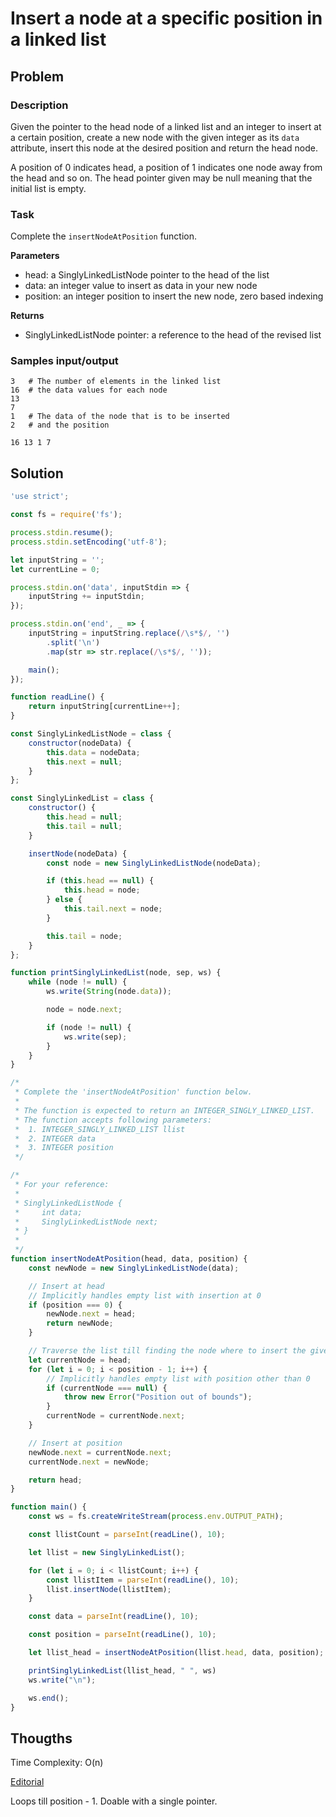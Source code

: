# Insert a node at a specific position in a linked list

## Problem

### Description

Given the pointer to the head node of a linked list and an integer to insert at a certain position, create a new node with the given integer as its `data` attribute, insert this node at the desired position and return the head node.

A position of 0 indicates head, a position of 1 indicates one node away from the head and so on. The head pointer given may be null meaning that the initial list is empty.

### Task

Complete the `insertNodeAtPosition` function.

**Parameters**

- head: a SinglyLinkedListNode pointer to the head of the list
- data: an integer value to insert as data in your new node
- position: an integer position to insert the new node, zero based indexing

**Returns**

- SinglyLinkedListNode pointer: a reference to the head of the revised list

### Samples input/output

```
3   # The number of elements in the linked list
16  # the data values for each node
13
7
1   # The data of the node that is to be inserted
2   # and the position
```
```
16 13 1 7
```

## Solution

```js
'use strict';

const fs = require('fs');

process.stdin.resume();
process.stdin.setEncoding('utf-8');

let inputString = '';
let currentLine = 0;

process.stdin.on('data', inputStdin => {
    inputString += inputStdin;
});

process.stdin.on('end', _ => {
    inputString = inputString.replace(/\s*$/, '')
        .split('\n')
        .map(str => str.replace(/\s*$/, ''));

    main();
});

function readLine() {
    return inputString[currentLine++];
}

const SinglyLinkedListNode = class {
    constructor(nodeData) {
        this.data = nodeData;
        this.next = null;
    }
};

const SinglyLinkedList = class {
    constructor() {
        this.head = null;
        this.tail = null;
    }

    insertNode(nodeData) {
        const node = new SinglyLinkedListNode(nodeData);

        if (this.head == null) {
            this.head = node;
        } else {
            this.tail.next = node;
        }

        this.tail = node;
    }
};

function printSinglyLinkedList(node, sep, ws) {
    while (node != null) {
        ws.write(String(node.data));

        node = node.next;

        if (node != null) {
            ws.write(sep);
        }
    }
}

/*
 * Complete the 'insertNodeAtPosition' function below.
 *
 * The function is expected to return an INTEGER_SINGLY_LINKED_LIST.
 * The function accepts following parameters:
 *  1. INTEGER_SINGLY_LINKED_LIST llist
 *  2. INTEGER data
 *  3. INTEGER position
 */

/*
 * For your reference:
 *
 * SinglyLinkedListNode {
 *     int data;
 *     SinglyLinkedListNode next;
 * }
 *
 */
function insertNodeAtPosition(head, data, position) {
    const newNode = new SinglyLinkedListNode(data);

    // Insert at head
    // Implicitly handles empty list with insertion at 0
    if (position === 0) {
        newNode.next = head;
        return newNode;
    }

    // Traverse the list till finding the node where to insert the given data
    let currentNode = head;
    for (let i = 0; i < position - 1; i++) {
        // Implicitly handles empty list with position other than 0
        if (currentNode === null) {
            throw new Error("Position out of bounds");
        }
        currentNode = currentNode.next;
    }

    // Insert at position
    newNode.next = currentNode.next;
    currentNode.next = newNode;

    return head;
}

function main() {
    const ws = fs.createWriteStream(process.env.OUTPUT_PATH);

    const llistCount = parseInt(readLine(), 10);

    let llist = new SinglyLinkedList();

    for (let i = 0; i < llistCount; i++) {
        const llistItem = parseInt(readLine(), 10);
        llist.insertNode(llistItem);
    }

    const data = parseInt(readLine(), 10);

    const position = parseInt(readLine(), 10);

    let llist_head = insertNodeAtPosition(llist.head, data, position);

    printSinglyLinkedList(llist_head, " ", ws)
    ws.write("\n");

    ws.end();
}
```

## Thougths

Time Complexity:
O(n)

[Editorial](https://www.hackerrank.com/challenges/insert-a-node-at-a-specific-position-in-a-linked-list/editorial)

Loops till position - 1. Doable with a single pointer.
